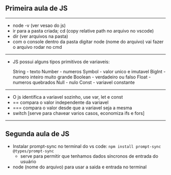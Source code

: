## Primeira aula de JS
---
- node -v (ver vesao do js)
- ir para a pasta criada; cd (copy relative path no arquivo no vscode)
- dir (ver arquivos na pasta)
- com o console dentro da pasta digitar node (nome do arquivo) vai fazer o arquivo rodar no cmd
---
- JS possui alguns tipos primitivos de variaveis:

    String - texto
    Number - numeros
    Symbol - valor unico e imutavel
    BigInt - numero inteiro muito grande
    Boolean - verdadeiro ou falso
    Float - numeros quebrados
    Null - nulo
    Const - variavel constante
---
- O js identifica a variavel sozinho, use var, let e const
- == compara o valor independente da variavel
- === compara o valor desde que a variavel seja a mesma
- switch [serve para chavear varios casos, economiza ifs e fors]


---
## Segunda aula de JS

- Instalar prompt-sync no terminal do vs code: `npm install prompt-sync @types/prompt-sync` 
    - serve para permitir que tenhamos dados síncronos de entrada do usuário
- node (nome do arquivo) para usar a saida e entrada no terminal